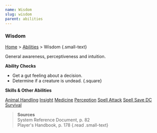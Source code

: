```yaml
---
name: Wisdom
slug: wisdom
parent: abilities
---
```

### Wisdom
[Home](dm-operations-center) > [Abilities](abilities-menu) > Wisdom {.small-text}

General awareness, perceptiveness and intuition.

**Ability Checks**<br/>
- Get a gut feeling about a decision.
- Determine if a creature is undead.
{.square}

**Skills & Other Abilities**
<div class="menu-container">
    <a href="animal-handling">Animal Handling</a>
    <a href="insight">Insight</a>
    <a href="medicine">Medicine</a>
    <a href="perception">Perception</a>
    <a href="spell-attack-bonus">Spell Attack</a>
    <a href="spell-save-dc">Spell Save DC</a>
    <a href="survival">Survival</a>
</div>

> **Sources** <br/>
> System Reference Document, p. 82<br/>
> Player's Handbook, p. 178
{.read .small-text}


